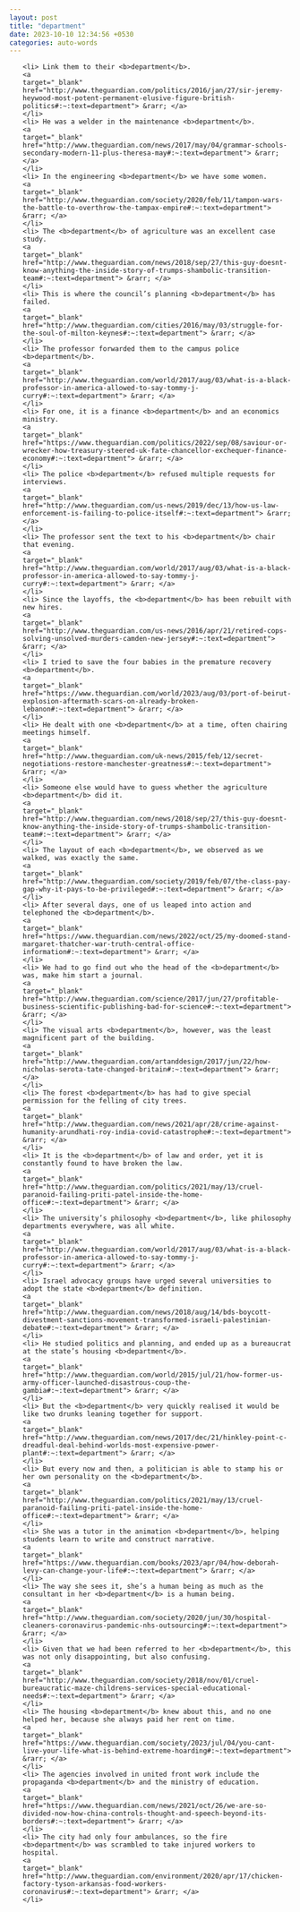 ```yaml
---
layout: post
title: "department"
date: 2023-10-10 12:34:56 +0530
categories: auto-words
---
```

<ol>

    <li> Link them to their <b>department</b>.
    <a 
    target="_blank" 
    href="http://www.theguardian.com/politics/2016/jan/27/sir-jeremy-heywood-most-potent-permanent-elusive-figure-british-politics#:~:text=department"> &rarr; </a>
    </li>
    <li> He was a welder in the maintenance <b>department</b>.
    <a 
    target="_blank" 
    href="http://www.theguardian.com/news/2017/may/04/grammar-schools-secondary-modern-11-plus-theresa-may#:~:text=department"> &rarr; </a>
    </li>
    <li> In the engineering <b>department</b> we have some women.
    <a 
    target="_blank" 
    href="http://www.theguardian.com/society/2020/feb/11/tampon-wars-the-battle-to-overthrow-the-tampax-empire#:~:text=department"> &rarr; </a>
    </li>
    <li> The <b>department</b> of agriculture was an excellent case study.
    <a 
    target="_blank" 
    href="http://www.theguardian.com/news/2018/sep/27/this-guy-doesnt-know-anything-the-inside-story-of-trumps-shambolic-transition-team#:~:text=department"> &rarr; </a>
    </li>
    <li> This is where the council’s planning <b>department</b> has failed.
    <a 
    target="_blank" 
    href="http://www.theguardian.com/cities/2016/may/03/struggle-for-the-soul-of-milton-keynes#:~:text=department"> &rarr; </a>
    </li>
    <li> The professor forwarded them to the campus police <b>department</b>.
    <a 
    target="_blank" 
    href="http://www.theguardian.com/world/2017/aug/03/what-is-a-black-professor-in-america-allowed-to-say-tommy-j-curry#:~:text=department"> &rarr; </a>
    </li>
    <li> For one, it is a finance <b>department</b> and an economics ministry.
    <a 
    target="_blank" 
    href="https://www.theguardian.com/politics/2022/sep/08/saviour-or-wrecker-how-treasury-steered-uk-fate-chancellor-exchequer-finance-economy#:~:text=department"> &rarr; </a>
    </li>
    <li> The police <b>department</b> refused multiple requests for interviews.
    <a 
    target="_blank" 
    href="http://www.theguardian.com/us-news/2019/dec/13/how-us-law-enforcement-is-failing-to-police-itself#:~:text=department"> &rarr; </a>
    </li>
    <li> The professor sent the text to his <b>department</b> chair that evening.
    <a 
    target="_blank" 
    href="http://www.theguardian.com/world/2017/aug/03/what-is-a-black-professor-in-america-allowed-to-say-tommy-j-curry#:~:text=department"> &rarr; </a>
    </li>
    <li> Since the layoffs, the <b>department</b> has been rebuilt with new hires.
    <a 
    target="_blank" 
    href="http://www.theguardian.com/us-news/2016/apr/21/retired-cops-solving-unsolved-murders-camden-new-jersey#:~:text=department"> &rarr; </a>
    </li>
    <li> I tried to save the four babies in the premature recovery <b>department</b>.
    <a 
    target="_blank" 
    href="https://www.theguardian.com/world/2023/aug/03/port-of-beirut-explosion-aftermath-scars-on-already-broken-lebanon#:~:text=department"> &rarr; </a>
    </li>
    <li> He dealt with one <b>department</b> at a time, often chairing meetings himself.
    <a 
    target="_blank" 
    href="http://www.theguardian.com/uk-news/2015/feb/12/secret-negotiations-restore-manchester-greatness#:~:text=department"> &rarr; </a>
    </li>
    <li> Someone else would have to guess whether the agriculture <b>department</b> did it.
    <a 
    target="_blank" 
    href="http://www.theguardian.com/news/2018/sep/27/this-guy-doesnt-know-anything-the-inside-story-of-trumps-shambolic-transition-team#:~:text=department"> &rarr; </a>
    </li>
    <li> The layout of each <b>department</b>, we observed as we walked, was exactly the same.
    <a 
    target="_blank" 
    href="http://www.theguardian.com/society/2019/feb/07/the-class-pay-gap-why-it-pays-to-be-privileged#:~:text=department"> &rarr; </a>
    </li>
    <li> After several days, one of us leaped into action and telephoned the <b>department</b>.
    <a 
    target="_blank" 
    href="https://www.theguardian.com/news/2022/oct/25/my-doomed-stand-margaret-thatcher-war-truth-central-office-information#:~:text=department"> &rarr; </a>
    </li>
    <li> We had to go find out who the head of the <b>department</b> was, make him start a journal.
    <a 
    target="_blank" 
    href="http://www.theguardian.com/science/2017/jun/27/profitable-business-scientific-publishing-bad-for-science#:~:text=department"> &rarr; </a>
    </li>
    <li> The visual arts <b>department</b>, however, was the least magnificent part of the building.
    <a 
    target="_blank" 
    href="http://www.theguardian.com/artanddesign/2017/jun/22/how-nicholas-serota-tate-changed-britain#:~:text=department"> &rarr; </a>
    </li>
    <li> The forest <b>department</b> has had to give special permission for the felling of city trees.
    <a 
    target="_blank" 
    href="http://www.theguardian.com/news/2021/apr/28/crime-against-humanity-arundhati-roy-india-covid-catastrophe#:~:text=department"> &rarr; </a>
    </li>
    <li> It is the <b>department</b> of law and order, yet it is constantly found to have broken the law.
    <a 
    target="_blank" 
    href="http://www.theguardian.com/politics/2021/may/13/cruel-paranoid-failing-priti-patel-inside-the-home-office#:~:text=department"> &rarr; </a>
    </li>
    <li> The university’s philosophy <b>department</b>, like philosophy departments everywhere, was all white.
    <a 
    target="_blank" 
    href="http://www.theguardian.com/world/2017/aug/03/what-is-a-black-professor-in-america-allowed-to-say-tommy-j-curry#:~:text=department"> &rarr; </a>
    </li>
    <li> Israel advocacy groups have urged several universities to adopt the state <b>department</b> definition.
    <a 
    target="_blank" 
    href="http://www.theguardian.com/news/2018/aug/14/bds-boycott-divestment-sanctions-movement-transformed-israeli-palestinian-debate#:~:text=department"> &rarr; </a>
    </li>
    <li> He studied politics and planning, and ended up as a bureaucrat at the state’s housing <b>department</b>.
    <a 
    target="_blank" 
    href="http://www.theguardian.com/world/2015/jul/21/how-former-us-army-officer-launched-disastrous-coup-the-gambia#:~:text=department"> &rarr; </a>
    </li>
    <li> But the <b>department</b> very quickly realised it would be like two drunks leaning together for support.
    <a 
    target="_blank" 
    href="http://www.theguardian.com/news/2017/dec/21/hinkley-point-c-dreadful-deal-behind-worlds-most-expensive-power-plant#:~:text=department"> &rarr; </a>
    </li>
    <li> But every now and then, a politician is able to stamp his or her own personality on the <b>department</b>.
    <a 
    target="_blank" 
    href="http://www.theguardian.com/politics/2021/may/13/cruel-paranoid-failing-priti-patel-inside-the-home-office#:~:text=department"> &rarr; </a>
    </li>
    <li> She was a tutor in the animation <b>department</b>, helping students learn to write and construct narrative.
    <a 
    target="_blank" 
    href="https://www.theguardian.com/books/2023/apr/04/how-deborah-levy-can-change-your-life#:~:text=department"> &rarr; </a>
    </li>
    <li> The way she sees it, she’s a human being as much as the consultant in her <b>department</b> is a human being.
    <a 
    target="_blank" 
    href="http://www.theguardian.com/society/2020/jun/30/hospital-cleaners-coronavirus-pandemic-nhs-outsourcing#:~:text=department"> &rarr; </a>
    </li>
    <li> Given that we had been referred to her <b>department</b>, this was not only disappointing, but also confusing.
    <a 
    target="_blank" 
    href="http://www.theguardian.com/society/2018/nov/01/cruel-bureaucratic-maze-childrens-services-special-educational-needs#:~:text=department"> &rarr; </a>
    </li>
    <li> The housing <b>department</b> knew about this, and no one helped her, because she always paid her rent on time.
    <a 
    target="_blank" 
    href="https://www.theguardian.com/society/2023/jul/04/you-cant-live-your-life-what-is-behind-extreme-hoarding#:~:text=department"> &rarr; </a>
    </li>
    <li> The agencies involved in united front work include the propaganda <b>department</b> and the ministry of education.
    <a 
    target="_blank" 
    href="https://www.theguardian.com/news/2021/oct/26/we-are-so-divided-now-how-china-controls-thought-and-speech-beyond-its-borders#:~:text=department"> &rarr; </a>
    </li>
    <li> The city had only four ambulances, so the fire <b>department</b> was scrambled to take injured workers to hospital.
    <a 
    target="_blank" 
    href="http://www.theguardian.com/environment/2020/apr/17/chicken-factory-tyson-arkansas-food-workers-coronavirus#:~:text=department"> &rarr; </a>
    </li>